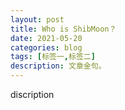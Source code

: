 ```yaml
---
layout: post
title: Who is ShibMoon？
date: 2021-05-20
categories: blog
tags: [标签一,标签二]
description: 文章金句。
---
```


discription












